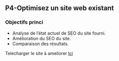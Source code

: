 ## **P4-Optimisez un site web existant**

### Objectifs  princi

* Analyse de l’état actuel de SEO du site fourni.
* Amélioration du SEO du site.
* Comparaison des résultats.

Telecharger le site à ameliorer [Ici](https://course.oc-static.com/projects/DW_P4/DW+P4+sources+site+La+Panthere.zip)
